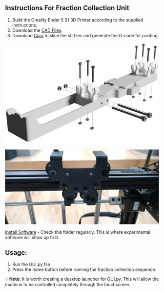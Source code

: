 ## Instructions For Fraction Collection Unit

1. Build the Creality Ender 5 S1 3D Printer according to the supplied instructions.
2. Download the [CAD Files](../CAD).
3. Download [Cura](https://ultimaker.com/software/ultimaker-cura/) to slice the stl files and generate the G-code for printing.

![Capillary Bracket Assembly](CapillaryBracketAssembly.png)

![Stripped down bracket](https://github.com/garethnisbet/Fraction-Collection-Unit/blob/main/Instructions/IMG_20230724_181349.jpg)

[Install Software](../Python/) - Check this folder regularly. This is where experimental software will show up first.



## Usage:
1. Run the GUI.py file
2. Press the home button before running the fraction collection sequence.


💡 **Note:** It is worth creating a desktop launcher for GUI.py. This will allow the machine to be controlled completely through the touchscreen. 

